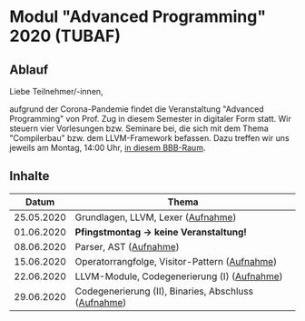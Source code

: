 # Modul "Advanced Programming" 2020 (TUBAF)
## Ablauf
Liebe Teilnehmer/-innen,

aufgrund der Corona-Pandemie findet die Veranstaltung "Advanced Programming" von Prof. Zug in diesem Semester in digitaler Form statt. Wir steuern vier Vorlesungen bzw. Seminare bei, die sich mit dem Thema "Compilerbau" bzw. dem LLVM-Framework befassen. Dazu treffen wir uns jeweils am Montag, 14:00 Uhr, [in diesem BBB-Raum](https://teach.informatik.tu-freiberg.de/b/jon-pj3-ayx).

## Inhalte
Datum | Thema
--- | ---
25.05.2020 | Grundlagen, LLVM, Lexer ([Aufnahme](https://teach.informatik.tu-freiberg.de/playback/presentation/2.0/playback.html?meetingId=608b549408bc323232dd24f2f05796d74688c2fb-1590402500574))
01.06.2020 | **Pfingstmontag -> keine Veranstaltung!**
08.06.2020 | Parser, AST ([Aufnahme](https://teach.informatik.tu-freiberg.de/playback/presentation/2.0/playback.html?meetingId=608b549408bc323232dd24f2f05796d74688c2fb-1591616814131))
15.06.2020 | Operatorrangfolge, Visitor-Pattern ([Aufnahme](https://teach.informatik.tu-freiberg.de/playback/presentation/2.0/playback.html?meetingId=608b549408bc323232dd24f2f05796d74688c2fb-1592222022324))
22.06.2020 | LLVM-Module, Codegenerierung (I) ([Aufnahme](https://teach.informatik.tu-freiberg.de/playback/presentation/2.0/playback.html?meetingId=608b549408bc323232dd24f2f05796d74688c2fb-1592826929593))
29.06.2020 | Codegenerierung (II), Binaries, Abschluss ([Aufnahme](https://teach.informatik.tu-freiberg.de/playback/presentation/2.0/playback.html?meetingId=608b549408bc323232dd24f2f05796d74688c2fb-1593431900247))
